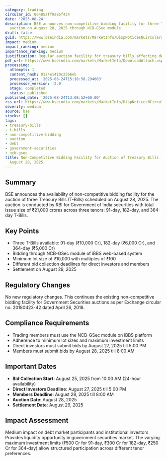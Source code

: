 ```yaml
---
category: trading
circular_id: 86485aff9a85f434
date: '2025-08-24'
description: BSE announces non-competitive bidding facility for three Treasury Bills
  auction on August 28, 2025 through NCB-GSec module.
draft: false
guid: https://www.bseindia.com/markets/MarketInfo/DispNoticesNCirculars.aspx?Noticeid={696E8AC2-F60B-4EB3-B262-03B4D29E4DE6}&noticeno=20250824-2&dt=08/24/2025&icount=2&totcount=2&flag=0
impact: medium
impact_ranking: medium
importance_ranking: medium
justification: Regular auction facility for treasury bills affecting debt market participants
pdf_url: https://www.bseindia.com/markets/MarketInfo/DownloadAttach.aspx?id=20250824-2&attachedId=
processing:
  attempts: 1
  content_hash: 0124e1410c2566eb
  processed_at: '2025-08-24T15:18:58.294603'
  processor_version: '2.0'
  stage: completed
  status: published
published_date: '2025-08-24T13:08:52+00:00'
rss_url: https://www.bseindia.com/markets/MarketInfo/DispNoticesNCirculars.aspx?Noticeid={696E8AC2-F60B-4EB3-B262-03B4D29E4DE6}&noticeno=20250824-2&dt=08/24/2025&icount=2&totcount=2&flag=0
severity: medium
source: bse
stocks: []
tags:
- treasury-bills
- t-bills
- non-competitive-bidding
- auction
- debt
- government-securities
- ncb-gsec
title: Non-Competitive Bidding Facility for Auction of Treasury Bills (T-Bills) on
  August 28, 2025
---
```


## Summary

BSE announces the availability of non-competitive bidding facility for the auction of three Treasury Bills (T-Bills) scheduled on August 28, 2025. The auction is conducted by RBI for Government of India securities with total issue size of ₹21,000 crores across three tenors: 91-day, 182-day, and 364-day T-Bills.

## Key Points

- Three T-Bills available: 91-day (₹10,000 Cr), 182-day (₹6,000 Cr), and 364-day (₹5,000 Cr)
- Bidding through NCB-GSec module of iBBS web-based system
- Minimum lot size of ₹10,000 with multiples of ₹100
- Different bid collection deadlines for direct investors and members
- Settlement on August 29, 2025

## Regulatory Changes

No new regulatory changes. This continues the existing non-competitive bidding facility for Government Securities auctions as per Exchange circular no. 20180423-42 dated April 26, 2018.

## Compliance Requirements

- Trading members must use the NCB-GSec module on iBBS platform
- Adherence to minimum lot sizes and maximum investment limits
- Direct investors must submit bids by August 27, 2025 till 5:00 PM
- Members must submit bids by August 28, 2025 till 8:00 AM

## Important Dates

- **Bid Collection Start**: August 25, 2025 from 10:00 AM (24-hour availability)
- **Direct Investors Deadline**: August 27, 2025 till 5:00 PM
- **Members Deadline**: August 28, 2025 till 8:00 AM
- **Auction Date**: August 28, 2025
- **Settlement Date**: August 29, 2025

## Impact Assessment

Medium impact on debt market participants and institutional investors. Provides liquidity opportunity in government securities market. The varying maximum investment limits (₹500 Cr for 91-day, ₹300 Cr for 182-day, ₹250 Cr for 364-day) allow structured participation across different tenor preferences.